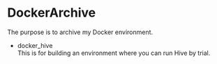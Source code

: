 # DockerArchive
The purpose is to archive my Docker environment.

+ docker_hive  
  This is for building an environment where you can run Hive by trial.
